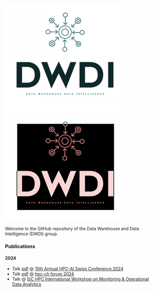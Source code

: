 <div align="left">
 <img src="docs/_static/img/dwdi_light_logo.png#gh-light-mode-only" width="400px">
 <img src="docs/_static/img/dwdi_dark_logo.png#gh-dark-mode-only" width="400px">
</div>

Welcome to the GitHub repository of the Data Warehouse and Data Intelligence
(DWDI) group.

### Publications

#### 2024
* Talk [pdf](http://hdl.handle.net/20.500.11850/670240) @ [15th Annual HPC-AI Swiss Conference 2024](https://www.hpcadvisorycouncil.com/events/2024/swiss-conference/agenda.php)
* Talk [pdf](https://indico.psi.ch/event/15865/contributions/49120/attachments/27925/52913/CSCS_OperationalPower.pdf) @ [hpc-ch forum 2024](https://indico.psi.ch/event/15865/timetable/)
* Talk @ [ISC HPC International Workshop on Monitoring & Operational Data Analytics](https://moda.dmi.unibas.ch/program-2024/)
